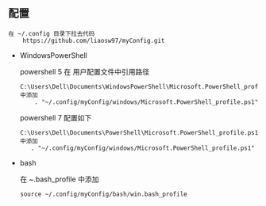 ## 配置

```
在 ~/.config 目录下拉去代码
    https://github.com/liaosw97/myConfig.git
```

-   WindowsPowerShell

    powershell 5 在 用户配置文件中引用路径

    ```
    C:\Users\Dell\Documents\WindowsPowerShell\Microsoft.PowerShell_profile.ps1 中添加
        . "~/.config/myConfig/windows/Microsoft.PowerShell_profile.ps1"
    ```

    powershell 7 配置如下

    ```
    C:\Users\Dell\Documents\PowerShell\Microsoft.PowerShell_profile.ps1 中添加
       . "~/.config/myConfig/windows/Microsoft.PowerShell_profile.ps1"
    ```

-   bash

    在 ~.bash_profile 中添加

    ```
    source ~/.config/myConfig/bash/win.bash_profile
    ```
